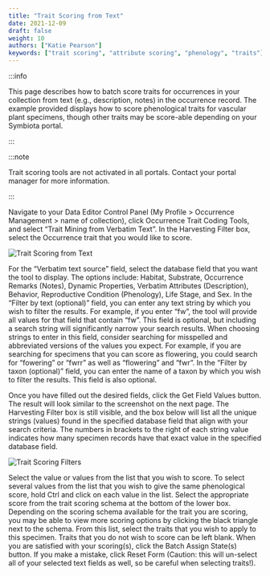 ```yaml
---
title: "Trait Scoring from Text"
date: 2021-12-09
draft: false
weight: 10
authors: ["Katie Pearson"]
keywords: ["trait scoring", "attribute scoring", "phenology", "traits"]
---
```


:::info

This page describes how to batch score traits for occurrences in your collection from text (e.g., description, notes) in the occurrence record. The example provided displays how to score phenological traits for vascular plant specimens, though other traits may be score-able depending on your Symbiota portal.

:::

:::note

Trait scoring tools are not activated in all portals. Contact your portal manager for more information.

:::

Navigate to your Data Editor Control Panel (My Profile > Occurrence Management > name of collection), click Occurrence Trait Coding Tools, and select “Trait Mining from Verbatim Text”. In the Harvesting Filter box, select the Occurrence trait that you would like to score.

![Trait Scoring from Text](/img/traitscorefromtextfilter.png)

For the “Verbatim text source” field, select the database field that you want the tool to display. The options include: Habitat, Substrate, Occurrence Remarks (Notes), Dynamic Properties, Verbatim Attributes (Description), Behavior, Reproductive Condition (Phenology), Life Stage, and Sex. In the “Filter by text (optional)” field, you can enter any text string by which you wish to filter the results. For example, if you enter “fw”, the tool will provide all values for that field that contain “fw”. This field is optional, but including a search string will significantly narrow your search results. When choosing strings to enter in this field, consider searching for misspelled and abbreviated versions of the values you expect. For example, if you are searching for specimens that you can score as flowering, you could search for “fowering” or “fwrr” as well as “flowering” and “fwr”. In the “Filter by taxon (optional)” field, you can enter the name of a taxon by which you wish to filter the results. This field is also optional.

Once you have filled out the desired fields, click the Get Field Values button. The result will look similar to the screenshot on the next page. The Harvesting Filter box is still visible, and the box below will list all the unique strings (values) found in the specified database field that align with your search criteria. The numbers in brackets to the right of each string value indicates how many specimen records have that exact value in the specified database field.

![Trait Scoring Filters](/img/traitscorefromtext.png)

Select the value or values from the list that you wish to score. To select several values from the list that you wish to give the same phenological score, hold Ctrl and click on each value in the list. Select the appropriate score from the trait scoring schema at the bottom of the lower box. Depending on the scoring schema available for the trait you are scoring, you may be able to view more scoring options by clicking the black triangle next to the schema. From this list, select the traits that you wish to apply to this specimen. Traits that you do not wish to score can be left blank. When you are satisfied with your scoring(s), click the Batch Assign State(s) button. If you make a mistake, click Reset Form (Caution: this will un-select all of your selected text fields as well, so be careful when selecting traits!).

